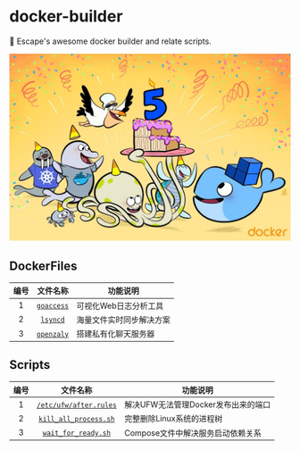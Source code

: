 # docker-builder

🐚 Escape's awesome docker builder and relate scripts.

![docker](./images/awesome-docker.jpg)

## DockerFiles

| 编号 | 文件名称 | 功能说明 |
| :-----: | :-----: | ----- |
| 1 | [`goaccess`](https://github.com/EscapeLife/awesome-builder/tree/master/DockerFiles/goaccess) | 可视化Web日志分析工具 |
| 2 | [`lsyncd`](https://github.com/EscapeLife/awesome-builder/tree/master/DockerFiles/lsyncd) | 海量文件实时同步解决方案 |
| 3 | [`openzaly`](https://github.com/EscapeLife/awesome-builder/tree/master/DockerFiles/openzaly) | 搭建私有化聊天服务器 |

## Scripts

| 编号 | 文件名称 | 功能说明 |
| :-----: | :-----: | ----- |
| 1 | [`/etc/ufw/after.rules`](https://github.com/EscapeLife/awesome-builder/blob/master/Scripts/after.rules) | 解决UFW无法管理Docker发布出来的端口 |
| 2 | [`kill_all_process.sh`](https://github.com/EscapeLife/awesome-builder/blob/master/Scripts/kill_all_process.sh) | 完整删除Linux系统的进程树 |
| 3 | [`wait_for_ready.sh`](https://github.com/EscapeLife/awesome-builder/blob/master/Scripts/wait_for_ready.sh) | Compose文件中解决服务启动依赖关系 |
